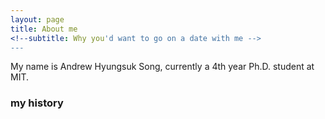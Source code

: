 ```yaml
---
layout: page
title: About me
<!--subtitle: Why you'd want to go on a date with me -->
---
```


My name is Andrew Hyungsuk Song, currently a 4th year Ph.D. student at MIT.

### my history

